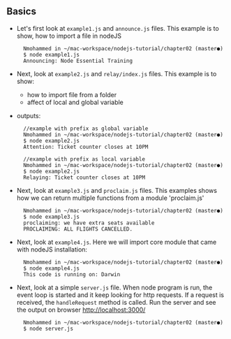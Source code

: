 ## Basics

- Let's first look at `example1.js` and `announce.js` files. This example is to show, how to import a file in nodeJS
		
		Nmohammed in ~/mac-workspace/nodejs-tutorial/chapter02 (master●)
		$ node example1.js
		Announcing: Node Essential Training

- Next, look at `example2.js` and `relay/index.js` files. This example is to show: 
	- how to import file from a folder
	- affect of local and global variable

- outputs:
		
		//example with prefix as global variable
		Nmohammed in ~/mac-workspace/nodejs-tutorial/chapter02 (master●)
		$ node example2.js
		Attention: Ticket counter closes at 10PM
		
		//example with prefix as local variable
		Nmohammed in ~/mac-workspace/nodejs-tutorial/chapter02 (master●)
		$ node example2.js
		Relaying: Ticket counter closes at 10PM

- Next, look at `example3.js` and `proclaim.js` files. This examples shows how we can return multiple functions from a module 'proclaim.js'
		
		Nmohammed in ~/mac-workspace/nodejs-tutorial/chapter02 (master●)
		$ node example3.js
		proclaiming: we have extra seats available
		PROCLAIMING: ALL FLIGHTS CANCELLED.

- Next, look at `example4.js`. Here we will import core module that came with nodeJS installation:

		Nmohammed in ~/mac-workspace/nodejs-tutorial/chapter02 (master●)
		$ node example4.js
		This code is running on: Darwin

- Next, look at a simple `server.js` file. When node program is run, the event loop is started and it keep looking for http requests. If a request is received, the `handleRequest` method is called. Run the server and see the output on browser <http://localhost:3000/> 

		Nmohammed in ~/mac-workspace/nodejs-tutorial/chapter02 (master●)
		$ node server.js